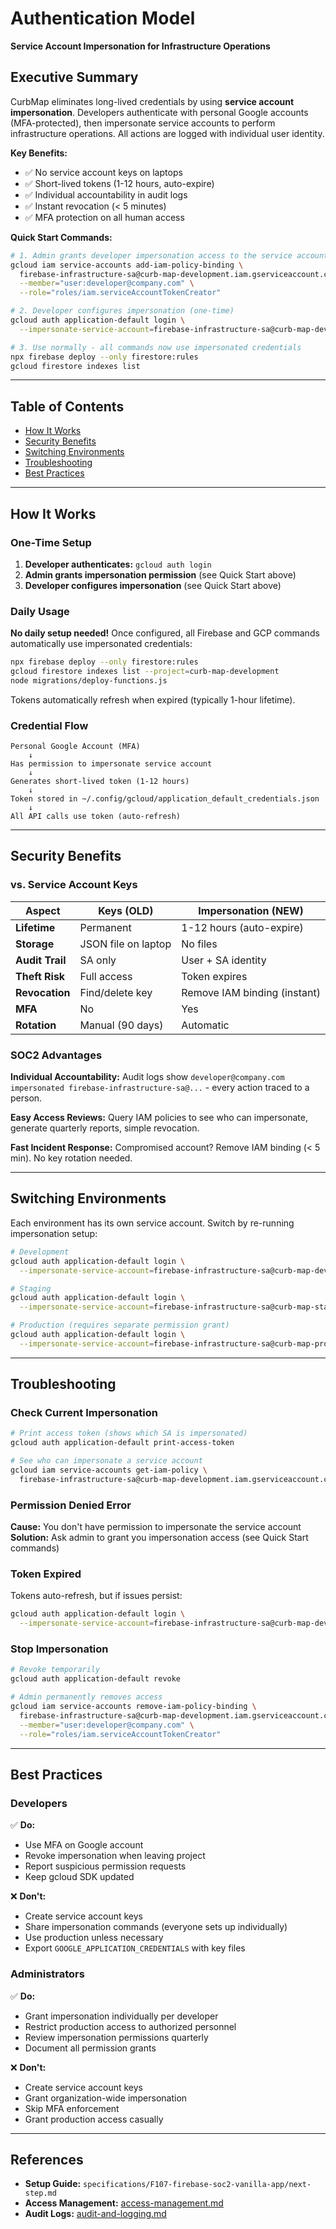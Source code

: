 # Authentication Model

**Service Account Impersonation for Infrastructure Operations**

## Executive Summary

CurbMap eliminates long-lived credentials by using **service account impersonation**. Developers authenticate with
personal Google accounts (MFA-protected), then impersonate service accounts to perform infrastructure operations. All
actions are logged with individual user identity.

**Key Benefits:**

- ✅ No service account keys on laptops
- ✅ Short-lived tokens (1-12 hours, auto-expire)
- ✅ Individual accountability in audit logs
- ✅ Instant revocation (< 5 minutes)
- ✅ MFA protection on all human access

**Quick Start Commands:**

```bash
# 1. Admin grants developer impersonation access to the service account (one-time)
gcloud iam service-accounts add-iam-policy-binding \
  firebase-infrastructure-sa@curb-map-development.iam.gserviceaccount.com \
  --member="user:developer@company.com" \
  --role="roles/iam.serviceAccountTokenCreator"

# 2. Developer configures impersonation (one-time)
gcloud auth application-default login \
  --impersonate-service-account=firebase-infrastructure-sa@curb-map-development.iam.gserviceaccount.com

# 3. Use normally - all commands now use impersonated credentials
npx firebase deploy --only firestore:rules
gcloud firestore indexes list
```

---

## Table of Contents

- [How It Works](#how-it-works)
- [Security Benefits](#security-benefits)
- [Switching Environments](#switching-environments)
- [Troubleshooting](#troubleshooting)
- [Best Practices](#best-practices)

---

## How It Works

### One-Time Setup

1. **Developer authenticates:** `gcloud auth login`
2. **Admin grants impersonation permission** (see Quick Start above)
3. **Developer configures impersonation** (see Quick Start above)

### Daily Usage

**No daily setup needed!** Once configured, all Firebase and GCP commands automatically use impersonated credentials:

```bash
npx firebase deploy --only firestore:rules
gcloud firestore indexes list --project=curb-map-development
node migrations/deploy-functions.js
```

Tokens automatically refresh when expired (typically 1-hour lifetime).

### Credential Flow

```
Personal Google Account (MFA)
    ↓
Has permission to impersonate service account
    ↓
Generates short-lived token (1-12 hours)
    ↓
Token stored in ~/.config/gcloud/application_default_credentials.json
    ↓
All API calls use token (auto-refresh)
```

---

## Security Benefits

### vs. Service Account Keys

| Aspect          | Keys (OLD)          | Impersonation (NEW)          |
|-----------------|---------------------|------------------------------|
| **Lifetime**    | Permanent           | 1-12 hours (auto-expire)     |
| **Storage**     | JSON file on laptop | No files                     |
| **Audit Trail** | SA only             | User + SA identity           |
| **Theft Risk**  | Full access         | Token expires                |
| **Revocation**  | Find/delete key     | Remove IAM binding (instant) |
| **MFA**         | No                  | Yes                          |
| **Rotation**    | Manual (90 days)    | Automatic                    |

### SOC2 Advantages

**Individual Accountability:** Audit logs show `developer@company.com impersonated firebase-infrastructure-sa@...` -
every action traced to a person.

**Easy Access Reviews:** Query IAM policies to see who can impersonate, generate quarterly reports, simple revocation.

**Fast Incident Response:** Compromised account? Remove IAM binding (< 5 min). No key rotation needed.

---

## Switching Environments

Each environment has its own service account. Switch by re-running impersonation setup:

```bash
# Development
gcloud auth application-default login \
  --impersonate-service-account=firebase-infrastructure-sa@curb-map-development.iam.gserviceaccount.com

# Staging
gcloud auth application-default login \
  --impersonate-service-account=firebase-infrastructure-sa@curb-map-staging.iam.gserviceaccount.com

# Production (requires separate permission grant)
gcloud auth application-default login \
  --impersonate-service-account=firebase-infrastructure-sa@curb-map-production.iam.gserviceaccount.com
```

---

## Troubleshooting

### Check Current Impersonation

```bash
# Print access token (shows which SA is impersonated)
gcloud auth application-default print-access-token

# See who can impersonate a service account
gcloud iam service-accounts get-iam-policy \
  firebase-infrastructure-sa@curb-map-development.iam.gserviceaccount.com
```

### Permission Denied Error

**Cause:** You don't have permission to impersonate the service account
**Solution:** Ask admin to grant you impersonation access (see Quick Start commands)

### Token Expired

Tokens auto-refresh, but if issues persist:

```bash
gcloud auth application-default login \
  --impersonate-service-account=firebase-infrastructure-sa@curb-map-development.iam.gserviceaccount.com
```

### Stop Impersonation

```bash
# Revoke temporarily
gcloud auth application-default revoke

# Admin permanently removes access
gcloud iam service-accounts remove-iam-policy-binding \
  firebase-infrastructure-sa@curb-map-development.iam.gserviceaccount.com \
  --member="user:developer@company.com" \
  --role="roles/iam.serviceAccountTokenCreator"
```

---

## Best Practices

### Developers

✅ **Do:**

- Use MFA on Google account
- Revoke impersonation when leaving project
- Report suspicious permission requests
- Keep gcloud SDK updated

❌ **Don't:**

- Create service account keys
- Share impersonation commands (everyone sets up individually)
- Use production unless necessary
- Export `GOOGLE_APPLICATION_CREDENTIALS` with key files

### Administrators

✅ **Do:**

- Grant impersonation individually per developer
- Restrict production access to authorized personnel
- Review impersonation permissions quarterly
- Document all permission grants

❌ **Don't:**

- Create service account keys
- Grant organization-wide impersonation
- Skip MFA enforcement
- Grant production access casually

---

## References

- **Setup Guide:** `specifications/F107-firebase-soc2-vanilla-app/next-step.md`
- **Access Management:** [access-management.md](access-management.md)
- **Audit Logs:** [audit-and-logging.md](audit-and-logging.md)
